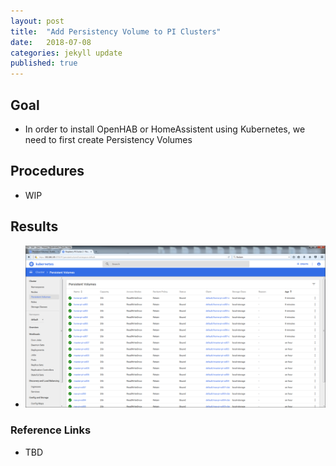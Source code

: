 ```yaml
---
layout: post
title:  "Add Persistency Volume to PI Clusters"
date:   2018-07-08
categories: jekyll update
published: true
---
```


## Goal

- In order to install OpenHAB or HomeAssistent using Kubernetes, we need to first create Persistency Volumes

## Procedures

- WIP

## Results

- ![](/images/kubernetes/cluster2_volumes.png)

### Reference Links

- TBD

